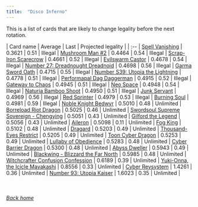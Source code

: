 ```yaml
---
title:  "Disco Inferno"
---
```


This is a list of cards that are likely to change legality before the next rotation.

| Card name | Average | Last | Projected legality |
| :-- |
[Spell Vanishing](https://db.ygoprodeck.com/card/?search=Spell%20Vanishing) | 0.3621 | 0.51 | Illegal |
[Mushroom Man #2](https://db.ygoprodeck.com/card/?search=Mushroom%20Man%20#2) | 0.4464 | 0.54 | Illegal |
[Scrap-Iron Scarecrow](https://db.ygoprodeck.com/card/?search=Scrap-Iron%20Scarecrow) | 0.4661 | 0.52 | Illegal |
[Evilswarm Castor](https://db.ygoprodeck.com/card/?search=Evilswarm%20Castor) | 0.4678 | 0.54 | Illegal |
[Number 27: Dreadnought Dreadnoid](https://db.ygoprodeck.com/card/?search=Number%2027:%20Dreadnought%20Dreadnoid) | 0.4698 | 0.56 | Illegal |
[Garma Sword Oath](https://db.ygoprodeck.com/card/?search=Garma%20Sword%20Oath) | 0.4715 | 0.55 | Illegal |
[Number S39: Utopia the Lightning](https://db.ygoprodeck.com/card/?search=Number%20S39:%20Utopia%20the%20Lightning) | 0.4778 | 0.51 | Illegal |
[Performapal Dag Daggerman](https://db.ygoprodeck.com/card/?search=Performapal%20Dag%20Daggerman) | 0.4915 | 0.52 | Illegal |
[Gateway to Chaos](https://db.ygoprodeck.com/card/?search=Gateway%20to%20Chaos) | 0.4945 | 0.51 | Illegal |
[Neo Space](https://db.ygoprodeck.com/card/?search=Neo%20Space) | 0.4948 | 0.54 | Illegal |
[Naturia Bamboo Shoot](https://db.ygoprodeck.com/card/?search=Naturia%20Bamboo%20Shoot) | 0.4950 | 0.51 | Illegal |
[Junk Servant](https://db.ygoprodeck.com/card/?search=Junk%20Servant) | 0.4969 | 0.56 | Illegal |
[Red Sprinter](https://db.ygoprodeck.com/card/?search=Red%20Sprinter) | 0.4979 | 0.53 | Illegal |
[Burning Soul](https://db.ygoprodeck.com/card/?search=Burning%20Soul) | 0.4981 | 0.59 | Illegal |
[Noble Knight Bedwyr](https://db.ygoprodeck.com/card/?search=Noble%20Knight%20Bedwyr) | 0.5010 | 0.48 | Unlimited |
[Borreload Riot Dragon](https://db.ygoprodeck.com/card/?search=Borreload%20Riot%20Dragon) | 0.5025 | 0.46 | Unlimited |
[Swordsoul Supreme Sovereign - Chengying](https://db.ygoprodeck.com/card/?search=Swordsoul%20Supreme%20Sovereign%20-%20Chengying) | 0.5051 | 0.43 | Unlimited |
[Gilford the Legend](https://db.ygoprodeck.com/card/?search=Gilford%20the%20Legend) | 0.5056 | 0.43 | Unlimited |
[Aileron](https://db.ygoprodeck.com/card/?search=Aileron) | 0.5098 | 0.11 | Unlimited |
[Fog King](https://db.ygoprodeck.com/card/?search=Fog%20King) | 0.5102 | 0.48 | Unlimited |
[Dragard](https://db.ygoprodeck.com/card/?search=Dragard) | 0.5203 | 0.49 | Unlimited |
[Thousand-Eyes Restrict](https://db.ygoprodeck.com/card/?search=Thousand-Eyes%20Restrict) | 0.5205 | 0.49 | Unlimited |
[Toon Cyber Dragon](https://db.ygoprodeck.com/card/?search=Toon%20Cyber%20Dragon) | 0.5253 | 0.49 | Unlimited |
[Lullaby of Obedience](https://db.ygoprodeck.com/card/?search=Lullaby%20of%20Obedience) | 0.5283 | 0.48 | Unlimited |
[Cyber Barrier Dragon](https://db.ygoprodeck.com/card/?search=Cyber%20Barrier%20Dragon) | 0.5300 | 0.48 | Unlimited |
[Abyss Dweller](https://db.ygoprodeck.com/card/?search=Abyss%20Dweller) | 0.5943 | 0.49 | Unlimited |
[Blackwing - Blizzard the Far North](https://db.ygoprodeck.com/card/?search=Blackwing%20-%20Blizzard%20the%20Far%20North) | 0.5985 | 0.48 | Unlimited |
[Witchcrafter Confusion Confession](https://db.ygoprodeck.com/card/?search=Witchcrafter%20Confusion%20Confession) | 0.6189 | 0.39 | Unlimited |
[Yuki-Onna, the Icicle Mayakashi](https://db.ygoprodeck.com/card/?search=Yuki-Onna,%20the%20Icicle%20Mayakashi) | 0.8556 | 0.33 | Unlimited |
[Cyber Revsystem](https://db.ygoprodeck.com/card/?search=Cyber%20Revsystem) | 1.4261 | 0.36 | Unlimited |
[Number 93: Utopia Kaiser](https://db.ygoprodeck.com/card/?search=Number%2093:%20Utopia%20Kaiser) | 1.6023 | 0.35 | Unlimited |

<br>

###### [Back home](index)